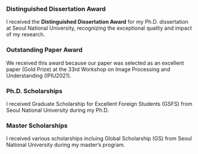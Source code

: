 ### Distinguished Dissertation Award
I received the **Distinguished Dissertation Award** for my Ph.D. dissertation at Seoul National University, recognizing the exceptional quality and impact of my research.

### Outstanding Paper Award
We received this award because our paper was selected as an excellent paper (Gold Prize) at the 33rd Workshop on Image Processing and Understanding (IPIU2021).

### Ph.D. Scholarships
I received Graduate Scholarship for Excellent Foreign Students (GSFS) from Seoul National University during my Ph.D.

### Master Scholarships
I received various scholarships incluing Global Scholarship (GS) from Seoul National University during my master’s program.




